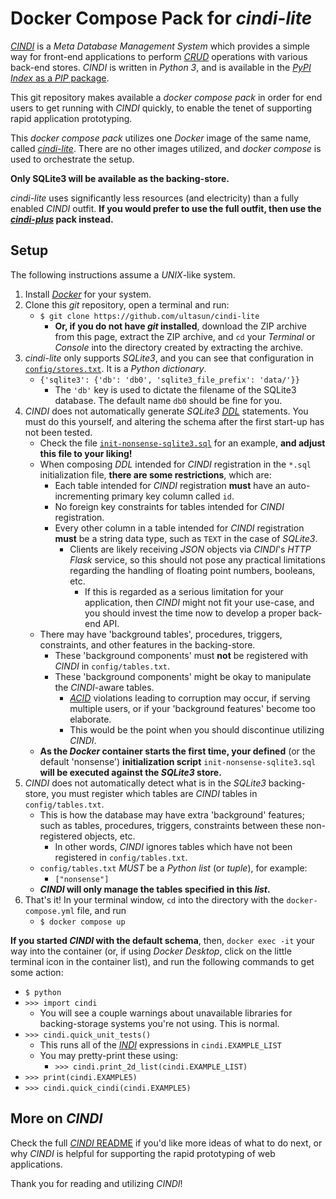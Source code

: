 # Docker Compose Pack for *cindi-lite*

[*CINDI*](https://github.com/ultasun/cindi) is a *Meta Database Management System* which provides a simple way for front-end applications to perform [*CRUD*](https://en.wikipedia.org/wiki/Create,_read,_update_and_delete) operations  with various back-end stores.  *CINDI* is written in *Python 3*, and is available in the [*PyPI Index* as a *PIP* package](https://pypi.org/project/cindi/).

This git repository makes available a *docker compose pack* in order for end users to get running with *CINDI* quickly, to enable the tenet of supporting rapid application prototyping.

This *docker compose pack* utilizes one *Docker* image of the same name, called [*cindi-lite*](https://hub.docker.com/repository/docker/ultasun/cindi-lite). There are no other images utilized, and *docker compose* is used to orchestrate the setup.

**Only SQLite3 will be available as the backing-store.**

*cindi-lite* uses significantly less resources (and electricity) than a fully enabled *CINDI* outfit. **If you would prefer to use the full outfit, then use the [*cindi-plus*](https://github.com/ultasun/cindi-plus) pack instead.**

## Setup
The following instructions assume a *UNIX*-like system.
1. Install [*Docker*](https://www.docker.com) for your system.
2. Clone this *git* repository, open a terminal and run:
   - `$ git clone https://github.com/ultasun/cindi-lite`
      - **Or, if you do not have *git* installed**, download the ZIP archive from this page, extract the ZIP archive, and `cd` your *Terminal* or *Console* into the directory created by extracting the archive.
3. *cindi-lite* only supports *SQLite3*, and you can see that configuration in [`config/stores.txt`](https://github.com/ultasun/cindi-lite/blob/master/config/stores.txt). It is a *Python dictionary*.
   - `{'sqlite3': {'db': 'db0', 'sqlite3_file_prefix': 'data/'}}`
      - The `'db'` key is used to dictate the filename of the SQLite3 database. The default name `db0` should be fine for you.
4. *CINDI* does not automatically generate *SQLite3* [*DDL*](https://en.wikipedia.org/wiki/Data_definition_language) statements. You must do this yourself, and altering the schema after the first start-up has not been tested.
   - Check the file [`init-nonsense-sqlite3.sql`](https://github.com/ultasun/cindi-lite/blob/master/init-nonsense-sqlite3.sql) for an example, **and adjust this file to your liking!**
   - When composing *DDL* intended for *CINDI* registration in the `*.sql` initialization file, **there are some restrictions**, which are:
     - Each table intended for *CINDI* registration **must** have an auto-incrementing primary key column called `id`.
     - No foreign key constraints for tables intended for *CINDI* registration.
     - Every other column in a table intended for *CINDI* registration **must** be a string data type, such as `TEXT` in the case of *SQLite3*.
       - Clients are likely receiving *JSON* objects via *CINDI*'s *HTTP Flask* service, so this should not pose any practical limitations regarding the handling of floating point numbers, booleans, etc.
	       - If this is regarded as a serious limitation for your application, then *CINDI* might not fit your use-case, and you should invest the time now to develop a proper back-end API.
   - There may have 'background tables', procedures, triggers, constraints, and other features in the backing-store.
     - These 'background components' must **not** be registered with *CINDI* in `config/tables.txt`.
     - These 'background components' might be okay to manipulate the *CINDI*-aware tables.
	     - [*ACID*](https://en.wikipedia.org/wiki/ACID) violations leading to corruption may occur, if serving multiple users, or if your 'background features' become too elaborate.
       	 - This would be the point when you should discontinue utilizing *CINDI*.
    - **As the *Docker* container starts the first time, your defined** (or the default 'nonsense') **initialization script** `init-nonsense-sqlite3.sql` **will be executed against the *SQLite3* store.**
5. *CINDI* does not automatically detect what is in the *SQLite3* backing-store, you must register which tables are *CINDI* tables in `config/tables.txt`.
   - This is how the database may have extra 'background' features; such as tables, procedures, triggers, constraints between these non-registered objects, etc.
	   - In other words, *CINDI* ignores tables which have not been registered in `config/tables.txt`.
   - `config/tables.txt` *MUST* be a *Python list* (or *tuple*), for example:
     - `["nonsense"]`
   - ***CINDI* will only manage the tables specified in this *list*.**
6. That's it! In your terminal window, `cd` into the directory with the `docker-compose.yml` file, and run
   - `$ docker compose up`

**If you started *CINDI* with the default schema**, then, `docker exec -it` your way into the container (or, if using *Docker Desktop*, click on the little terminal icon in the container list), and run the following commands to get some action:
   - `$ python`
   - `>>> import cindi`
      - You will see a couple warnings about unavailable libraries for backing-storage systems you're not using. This is normal.
   - `>>> cindi.quick_unit_tests()`
     - This runs all of the [*INDI*](https://github.com/ultasun/cindi) expressions in `cindi.EXAMPLE_LIST`
     - You may pretty-print these using:
       - `>>> cindi.print_2d_list(cindi.EXAMPLE_LIST)`
   - `>>> print(cindi.EXAMPLE5)`
   - `>>> cindi.quick_cindi(cindi.EXAMPLE5)`

## More on *CINDI*
Check the full [*CINDI* README](https://github.com/ultasun/cindi) if you'd like more ideas of what to do next,  or why *CINDI* is helpful for supporting the rapid prototyping of web applications.

Thank you for reading and utilizing *CINDI*!
